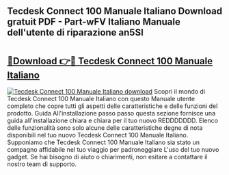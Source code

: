 ## Tecdesk Connect 100 Manuale Italiano Download gratuit PDF - Part-wFV Italiano Manuale dell'utente di riparazione an5SI

# <h2><a href="http://df93r6p.blite.top/?on=Tecdesk+Connect+100+Manuale+Italiano">🔗Download 👉🔴 Tecdesk Connect 100 Manuale Italiano</a></h2>

[![Tecdesk Connect 100 Manuale Italiano download](https://i.imgur.com/lujVjoI.png)](http://df93r6p.blite.top/?on=Tecdesk+Connect+100+Manuale+Italiano)
Scopri il mondo di Tecdesk Connect 100 Manuale Italiano con questo Manuale utente completo che copre tutti gli aspetti delle caratteristiche e delle funzioni del prodotto. Guida All'installazione passo passo questa sezione fornisce una guida all'installazione chiara e chiara per il tuo nuovo REDDDDDDD. Elenco delle funzionalità sono solo alcune delle caratteristiche degne di nota disponibili nel tuo nuovo Tecdesk Connect 100 Manuale Italiano. Supponiamo che Tecdesk Connect 100 Manuale Italiano sia stato un compagno affidabile nel tuo viaggio per padroneggiare L'uso del tuo nuovo gadget. Se hai bisogno di aiuto o chiarimenti, non esitare a contattare il nostro team di supporto.
